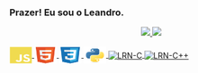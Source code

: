 ### Prazer! Eu sou o Leandro.

<div align="center">
  <a href="https://github.com/LeandroRenatoNogarotto">
  <img height="170em" src="https://github-readme-stats.vercel.app/api?username=LeandroRenatoNogarotto&show_icons=true&theme=gotham&include_all_commits=true&count_private=true"/>
  <img height="170em" src="https://github-readme-stats.vercel.app/api/top-langs/?username=LeandroRenatoNogarotto&layout=compact&langs_count=7&theme=gotham"/>
</div>
<div style="display: inline_block"><br>
  <img align="center" alt="LRN-Js" height="30" width="40" src="https://raw.githubusercontent.com/devicons/devicon/master/icons/javascript/javascript-plain.svg">
  <img align="center" alt="LRN-HTML" height="30" width="40" src="https://raw.githubusercontent.com/devicons/devicon/master/icons/html5/html5-original.svg">
  <img align="center" alt="LRN-CSS" height="30" width="40" src="https://raw.githubusercontent.com/devicons/devicon/master/icons/css3/css3-original.svg">
  <img align="center" alt="LRN-Python" height="30" width="40" src="https://raw.githubusercontent.com/devicons/devicon/master/icons/python/python-original.svg">
  <img align="center" alt="LRN-C" height="30" width="40" src="https://cdn.jsdelivr.net/gh/devicons/devicon/icons/c/c-original.svg" />
  <img align="center" alt="LRN-C++" height="30" width="40" src="https://cdn.jsdelivr.net/gh/devicons/devicon/icons/cplusplus/cplusplus-original.svg" />        
</div>

